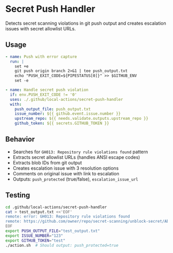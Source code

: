 # Secret Push Handler

Detects secret scanning violations in git push output and creates escalation issues with secret allowlist URLs.

## Usage

```yaml
- name: Push with error capture
  run: |
    set +e
    git push origin branch 2>&1 | tee push_output.txt
    echo "PUSH_EXIT_CODE=${PIPESTATUS[0]}" >> $GITHUB_ENV
    set -e

- name: Handle secret push violation
  if: env.PUSH_EXIT_CODE != '0'
  uses: ./.github/local-actions/secret-push-handler
  with:
    push_output_file: push_output.txt
    issue_number: ${{ github.event.issue.number }}
    upstream_repo: ${{ needs.validate.outputs.upstream_repo }}
    github_token: ${{ secrets.GITHUB_TOKEN }}
```

## Behavior

- Searches for `GH013: Repository rule violations found` pattern
- Extracts secret allowlist URLs (handles ANSI escape codes)
- Extracts blob IDs from git output
- Creates escalation issue with 3 resolution options
- Comments on original issue with link to escalation
- Outputs: `push_protected` (true/false), `escalation_issue_url`

## Testing

```bash
cd .github/local-actions/secret-push-handler
cat > test_output.txt <<'EOF'
remote: error: GH013: Repository rule violations found
remote: https://github.com/owner/repo/secret-scanning/unblock-secret/AbC123
EOF
export PUSH_OUTPUT_FILE="test_output.txt"
export ISSUE_NUMBER="123"
export GITHUB_TOKEN="test"
./action.sh  # Should output: push_protected=true
```